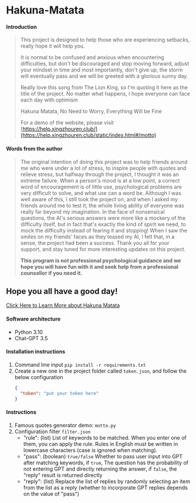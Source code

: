 # Hakuna-Matata

#### Introduction
> This project is designed to help those who are experiencing setbacks, really hope it will help you.
> 
> It is normal to be confused and anxious when encountering difficulties, but don't be discouraged and stop moving forward, adjust your mindset in time and most importantly, don't give up, the storm will eventually pass and we will be greeted with a glorious sunny day.
> 
> Really love this song from The Lion King, so I'm quoting it here as the title of the project. No matter what happens, I hope everyone can face each day with optimism
> 
> Hakuna Matata, No Need to Worry, Everything Will be Fine
> 
> For a demo of the website, please visit [https://help.xingzhouren.club/](https://help.xingzhouren.club/static/index.html#/motto)

#### Words from the author
> The original intention of doing this project was to help friends around me who were under a lot of stress, to inspire people with quotes and relieve stress, but halfway through the project, I thought it was an extreme failure. When a person's mood is at a low point, a correct word of encouragement is of little use, psychological problems are very difficult to solve, and what use can a word be. Although I was well aware of this, I still took the project on, and when I asked my friends around me to test it, the whole living ability of everyone was really far beyond my imagination. In the face of nonsensical questions, the AI's serious answers were more like a mockery of the difficulty itself, but in fact that's exactly the kind of spirit we need, to mock the difficulty instead of fearing it and stopping! When I saw the smiles on my friends' faces as they teased my AI, I felt that, in a sense, the project had been a success. Thank you all for your support, and stay tuned for more interesting updates on this project.
> 
> **This program is not professional psychological guidance and we hope you will have fun with it and seek help from a professional counsellor if you need it.**

## Hope you all have a good day!
[Click Here to Learn More about Hakuna Matata](https://www.youtube.com/watch?v=v34w65U98gI)

#### Software architecture
* Python 3.10
* Chat-GPT 3.5

#### Installation instructions
1. Command line input `pip install -r requirements.txt`
2. Create a new one in the project folder called `token.json`, and follow the below configuration
    ```json
    {
      "token": "put your token here"
    }
    ```

#### Instructions
1. Famous quotes generator demo: `motto.py`
2. Configuration filter `filter.json`
   - "rule": (list) List of keywords to be matched. When you enter one of them, you can apply the rule. Rules in English must be written in lowercase characters (case is ignored when matching).
   - "pass": (boolean) `true/false` Whether to pass user input into GPT after matching keywords, if `true`, The question has the probability of not entering GPT and directly returning the answer, if `false`, the "reply" result is returned directly
   - "reply": (list) Replace the list of replies by randomly selecting an item from the list as a reply (whether to incorporate GPT replies depends on the value of "pass")

